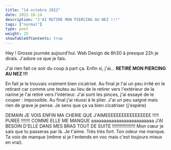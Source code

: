 ```yaml
---
title: "14 octobre 2022"
date: 2022-10-14
description: "J'AI RETIRÉ MON PIERCING AU NEZ !!!"
tags: ["normal"]
type: post
weight: 25
showTableOfContents: true
---
```


Hey ! Grosse journée aujourd'hui. Web Design de 8h30 à presque 22h je dirais. J'adore ce que je fais.

J'ai rien fait ce soir du coup à part ça. Enfin si, j'ai... **RETIRÉ MON PIERCING AU NEZ !!!**

En fait je le trouvais vraiment bien cicatrisé. Au final je l'ai un peu irrité en le retirant car comme une teuteu au lieu de le retirer vers l'extérieur de la narine je l'ai retiré vers l'intérieur. J'ai sorti les pinces, j'ai essayé de le couper : impossible. Au final j'ai réussi à le plier. J'ai un peu saigné mais rien de grave je pense. Je sens que ça va bien cicatriser (j'espère)

DEMAIN JE VOIS ENFIN MA CHERIE QUE J'AIMEEEEEEEEEEEEEEEEE !!!!! PUREE !!!!!!! COMME ELLE ME MANQUE aaaaaaaaaaaaaaaaaaaaaaaaa J'AI BESOIN D'ELLE DANS MES BRAS TOUT DE SUITE !!!!!!!!!!!!!!!!!! Mon cœur je sais que tu passeras par là. Je t'aime. Très très fort. Ton odeur me manque. Ta voix de manque (même si je l'entends en voc mais c'est toujours mieux en vrai).